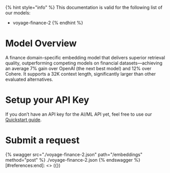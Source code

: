 [#references:start]: <> ({ "template": "openapi" })
{% hint style="info" %}
This documentation is valid for the following list of our models:
* voyage-finance-2
{% endhint %}

# Model Overview
A finance domain-specific embedding model that delivers superior retrieval quality, outperforming competing models on financial datasets—achieving an average 7% gain over OpenAI (the next best model) and 12% over Cohere. It supports a 32K context length, significantly larger than other evaluated alternatives. 

# Setup your API Key
If you don’t have an API key for the AI/ML API yet, feel free to use our [Quickstart guide](https://docs.aimlapi.com/quickstart/setting-up).

# Submit a request
{% swagger src="./voyage-finance-2.json" path="/embeddings" method="post" %}
./voyage-finance-2.json
{% endswagger %}
[#references:end]: <> ({})